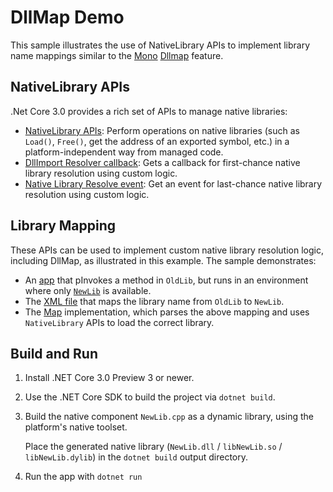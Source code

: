 # DllMap Demo

This sample illustrates the use of NativeLibrary APIs to implement library name mappings similar to the [Mono](https://www.mono-project.com/) [Dllmap](http://www.mono-project.com/docs/advanced/pinvoke/dllmap/) feature.

## NativeLibrary APIs

.Net Core 3.0 provides a rich set of APIs to manage native libraries:

- [NativeLibrary APIs](https://docs.microsoft.com/dotnet/api/system.runtime.interopservices.nativelibrary?view=netcore-3.0): Perform operations on native libraries (such as `Load()`, `Free()`, get the address of an exported  symbol, etc.) in a platform-independent way from managed code.
- [DllImport Resolver callback](https://docs.microsoft.com/dotnet/api/system.runtime.interopservices.nativelibrary.setdllimportresolver?view=netcore-3.0):  Gets a callback for first-chance native library resolution using custom logic. 
- [Native Library Resolve event](https://docs.microsoft.com/dotnet/api/system.runtime.loader.assemblyloadcontext.resolvingunmanageddll?view=netcore-3.0): Get an event for last-chance native library resolution using custom logic.   

## Library Mapping

These APIs can be used to implement custom native library resolution logic, including DllMap, as illustrated in this example. The sample demonstrates:

- An [app](Demo.cs) that pInvokes a method in `OldLib`, but runs in an environment where only [`NewLib`](NewLib.cpp) is available.
- The [XML file](Demo.xml) that maps the library name from `OldLib` to `NewLib`. 
- The [Map](Map.cs) implementation, which parses the above mapping and uses `NativeLibrary` APIs to load the correct library.

## Build and Run

1. Install .NET Core 3.0 Preview 3 or newer.

2. Use the .NET Core SDK to build the project via `dotnet build`.

3. Build the native component `NewLib.cpp` as a dynamic library, using the platform's native toolset. 

    Place the generated native library (`NewLib.dll` / `libNewLib.so` / `libNewLib.dylib`) in the `dotnet build` output directory.

4. Run the app with `dotnet run`
